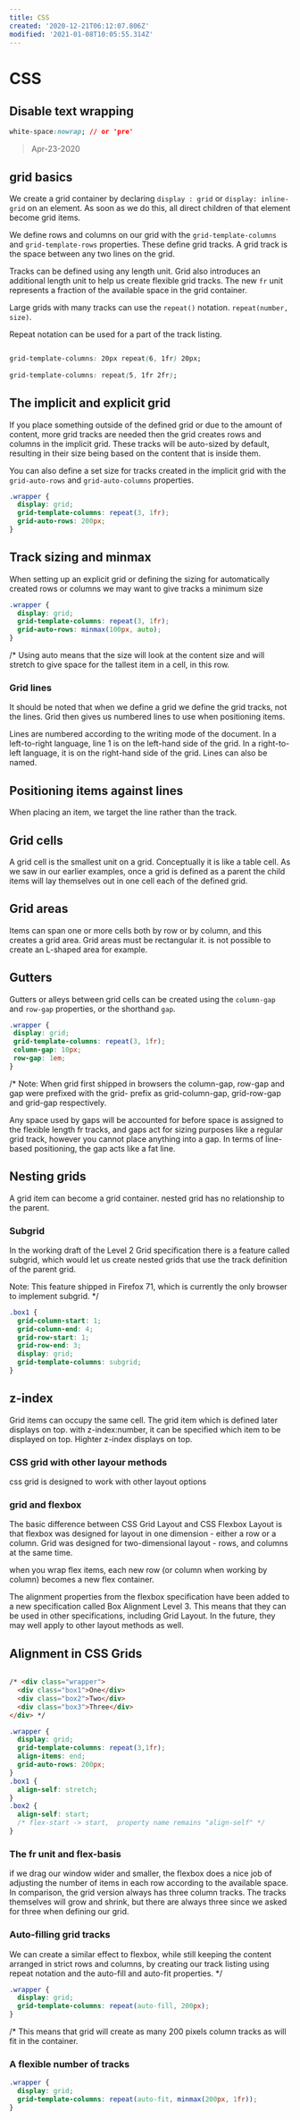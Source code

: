 ```yaml
---
title: CSS
created: '2020-12-21T06:12:07.806Z'
modified: '2021-01-08T10:05:55.314Z'
---
```


# CSS
## Disable text wrapping
```css
white-space:nowrap; // or 'pre'
```

> Apr-23-2020
## grid basics   


We create a grid container by declaring `display : grid` or `display: inline-grid` on an element. As soon as we do this, all direct children of that element become grid items. 

We define rows and columns on our grid with the `grid-template-columns` and `grid-template-rows` properties. These define grid tracks. A grid track is the space between any two lines on the grid.

Tracks can be defined using any length unit. Grid also introduces an additional length unit to help us create flexible grid tracks. The new `fr` unit represents a fraction of the available space in the grid container. 

Large grids with many tracks can use the `repeat()` notation. `repeat(number, size)`.

Repeat notation can be used for a part of the track listing. 
```css

grid-template-columns: 20px repeat(6, 1fr) 20px;
 
grid-template-columns: repeat(5, 1fr 2fr);
```
## The implicit and explicit grid 


If you place something outside of the defined grid or due to the amount of content, more grid tracks are needed then the grid creates rows and columns in the implicit grid. These tracks will be auto-sized by default, resulting in their size being based on the content that is inside them.

You can also define a set size for tracks created in the implicit grid with the `grid-auto-rows` and `grid-auto-columns` properties. 
```css
.wrapper {
  display: grid;
  grid-template-columns: repeat(3, 1fr);
  grid-auto-rows: 200px;
}
```
## Track sizing and minmax

When setting up an explicit grid or defining the sizing for automatically created rows or columns we may want to give tracks a minimum size
```css
.wrapper {
  display: grid;
  grid-template-columns: repeat(3, 1fr);
  grid-auto-rows: minmax(100px, auto);
}
```
/* Using auto means that the size will look at the content size and will stretch to give space for the tallest item in a cell, in this row. 


### Grid lines

It should be noted that when we define a grid we define the grid tracks, not the lines. Grid then gives us numbered lines to use when positioning items.

Lines are numbered according to the writing mode of the document. In a left-to-right language, line 1 is on the left-hand side of the grid. In a right-to-left language, it is on the right-hand side of the grid. Lines can also be named.

## Positioning items against lines 

When placing an item, we target the line rather than the track.

## Grid cells

A grid cell is the smallest unit on a grid. Conceptually it is like a table cell. As we saw in our earlier examples, once a grid is defined as a parent the child items will lay themselves out in one cell each of the defined grid.

## Grid areas

Items can span one or more cells both by row or by column, and this creates a grid area. Grid areas must be rectangular it. is not possible to create an L-shaped area for example. 

## Gutters

Gutters or alleys between grid cells can be created using the `column-gap` and `row-gap` properties, or the shorthand `gap`. 
 
 ```css 
.wrapper {
  display: grid;
  grid-template-columns: repeat(3, 1fr);
  column-gap: 10px;
  row-gap: 1em;
}
```
/* Note: When grid first shipped in browsers the column-gap, row-gap and gap were prefixed with the grid- prefix as grid-column-gap, grid-row-gap and grid-gap respectively.

Any space used by gaps will be accounted for before space is assigned to the flexible length fr tracks, and gaps act for sizing purposes like a regular grid track, however you cannot place anything into a gap. In terms of line-based positioning, the gap acts like a fat line.

## Nesting grids

A grid item can become a grid container. nested grid has no relationship to the parent.

### Subgrid

In the working draft of the Level 2 Grid specification there is a feature called subgrid, which would let us create nested grids that use the track definition of the parent grid.

Note: This feature shipped in Firefox 71, which is currently the only browser to implement subgrid. */

```css 
.box1 {
  grid-column-start: 1;
  grid-column-end: 4;
  grid-row-start: 1;
  grid-row-end: 3;
  display: grid;
  grid-template-columns: subgrid;
}
```


## z-index

Grid items can occupy the same cell. The grid item which is defined later displays on top.
with z-index:number, it can be specified which item to be displayed on top. Highter z-index displays on top.

### CSS grid with other layour methods 

css grid is designed to work with other layout options

### grid and flexbox 

The basic difference between CSS Grid Layout and CSS Flexbox Layout is that flexbox was designed for layout in one dimension - either a row or a column. Grid was designed for two-dimensional layout - rows, and columns at the same time.

when you wrap flex items, each new row (or column when working by column) becomes a new flex container. 

The alignment properties from the flexbox specification have been added to a new specification called Box Alignment Level 3. This means that they can be used in other specifications, including Grid Layout. In the future, they may well apply to other layout methods as well.

## Alignment in CSS Grids
```html 

/* <div class="wrapper">
  <div class="box1">One</div>
  <div class="box2">Two</div>
  <div class="box3">Three</div>
</div> */
```
```css 
.wrapper {
  display: grid;
  grid-template-columns: repeat(3,1fr);
  align-items: end;
  grid-auto-rows: 200px;
}
.box1 {
  align-self: stretch;
}
.box2 {
  align-self: start;  
  /* flex-start -> start,  property name remains "align-self" */
}
```
### The fr unit and flex-basis

 if we drag our window wider and smaller, the flexbox does a nice job of adjusting the number of items in each row according to the available space. In comparison, the grid version always has three column tracks. The tracks themselves will grow and shrink, but there are always three since we asked for three when defining our grid.

 ### Auto-filling grid tracks

 We can create a similar effect to flexbox, while still keeping the content arranged in strict rows and columns, by creating our track listing using repeat notation and the auto-fill and auto-fit properties. */

```css
.wrapper {
  display: grid;
  grid-template-columns: repeat(auto-fill, 200px);
}
 ```
/* This means that grid will create as many 200 pixels column tracks as will fit in the container.

### A flexible number of tracks

```css 
.wrapper {
  display: grid;
  grid-template-columns: repeat(auto-fit, minmax(200px, 1fr));
}
```




